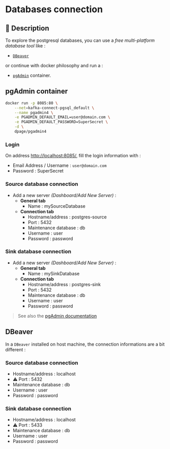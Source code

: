 # Databases connection

## :speech_balloon: Description

To explore the postgresql databases, you can use a *free multi-platform database tool* like :

- [`DBeaver`](https://dbeaver.io/download/ "Download page")

or continue with docker philosophy and run a :

- [`pgAdmin`](https://www.pgadmin.org/docs/pgadmin4/development/container_deployment.html) container.

## pgAdmin container

```bash
docker run -p 8085:80 \
    --net=kafka-connect-pgsql_default \
    --name pgadmin4 \
    -e PGADMIN_DEFAULT_EMAIL=user@domain.com \
    -e PGADMIN_DEFAULT_PASSWORD=SuperSecret \
    -d \
    dpage/pgadmin4
```

### Login

On address <http://localhost:8085/>, fill the login information with :

- Email Address / Username : `user@domain.com`
- Password : SuperSecret

### Source database connection

- Add a new server _(Dashboard/Add New Server)_ :
  - **General tab**
    - Name : mySourceDatabase
  - **Connection tab**
    - Hostname/address : postgres-source
    - Port : 5432
    - Maintenance database : db
    - Username : user
    - Password : password

### Sink database connection

- Add a new server _(Dashboard/Add New Server)_ :
  - **General tab**
    - Name : mySinkDatabase
  - **Connection tab**
    - Hostname/address : postgres-sink
    - Port : 5432
    - Maintenance database : db
    - Username : user
    - Password : password

> See also the [pgAdmin documentation](https://www.pgadmin.org/docs/pgadmin4/latest/server_dialog.html)

## DBeaver

In a `DBeaver` installed on host machine, the connection informations are a bit different :

### Source database connection

- Hostname/address : localhost
- :warning: Port : 5432
- Maintenance database : db
- Username : user
- Password : password

### Sink database connection

- Hostname/address : localhost
- :warning: Port : 5433
- Maintenance database : db
- Username : user
- Password : password
